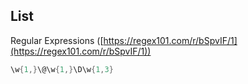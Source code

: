 ## List
Regular Expressions ([https://regex101.com/r/bSpvIF/1](https://regex101.com/r/bSpvIF/1))


```scala
\w{1,}\@\w{1,}\D\w{1,3}
```
